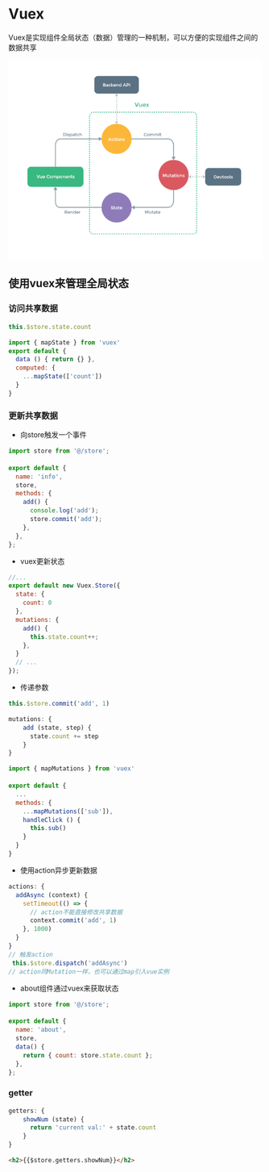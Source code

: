 # Vuex

Vuex是实现组件全局状态（数据）管理的一种机制，可以方便的实现组件之间的数据共享

![202002071127](/assets/202002071127.png)

## 使用vuex来管理全局状态

### 访问共享数据

```js
this.$store.state.count
```

```js
import { mapState } from 'vuex'
export default {
  data () { return {} },
  computed: {
    ...mapState(['count'])
  }
}
```

### 更新共享数据

- 向store触发一个事件

```js
import store from '@/store';

export default {
  name: 'info',
  store,
  methods: {
    add() {
      console.log('add');
      store.commit('add');
    },
  },
};
```

- vuex更新状态

```js
//...
export default new Vuex.Store({
  state: {
    count: 0
  },
  mutations: {
    add() {
      this.state.count++;
    },
  }
  // ...
});
```

- 传递参数

```js
this.$store.commit('add', 1)
```

```js
mutations: {
    add (state, step) {
      state.count += step
    }
}
```

```js
import { mapMutations } from 'vuex'

export default {
  ...
  methods: {
    ...mapMutations(['sub']),
    handleClick () {
      this.sub()
    }
  }
}
```

- 使用action异步更新数据

```js
actions: {
  addAsync (context) {
    setTimeout(() => {
      // action不能直接修改共享数据
      context.commit('add', 1)
    }, 1000)
  }
}
// 触发action
 this.$store.dispatch('addAsync')
// action同Mutation一样，也可以通过map引入vue实例
```

- about组件通过vuex来获取状态

```js
import store from '@/store';
  
export default {
  name: 'about',
  store,
  data() {
    return { count: store.state.count };
  },
};
```

### getter

```js
getters: {
    showNum (state) {
      return 'current val:' + state.count
    }
}
```

```html
<h2>{{$store.getters.showNum}}</h2>
```